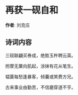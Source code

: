 # 再获一砚自和

**作者**: 刘克庄

## 诗词内容

三砚联翩买券成，绝胜玉杵聘云英。

拊摩无粟向肌起，涂抹有花从笔生。

韫匵每愁逢暴客，倾囊或笑费方兄。

古来事业由勤苦，不信磨穿道不亨。

